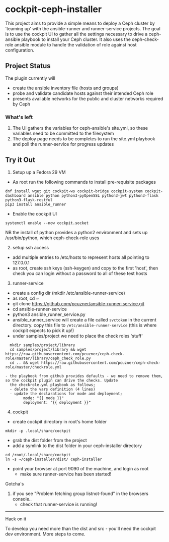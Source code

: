 # cockpit-ceph-installer
This project aims to provide a simple means to deploy a Ceph cluster by 'teaming up' with the ansible-runner and runner-service projects. The goal is to use the cockpit UI to gather all the settings necessary to drive a ceph-ansible playbook to install your Ceph cluster. It also uses the ceph-check-role ansible module to handle the validation of role against host configuration.

## Project Status
The plugin currently will 
- create the ansible inventory file (hosts and groups)
- probe and validate candidate hosts against their intended Ceph role
- presents available networks for the public and cluster networks required by Ceph

### What's left
1. The UI gathers the variables for ceph-ansible's site.yml, so these variables need to be committed to the filesystem
2. The deploy page needs to be completes to run the site.yml playbook and poll the runner-service for progress updates

## Try it Out

1. Setup up a Fedora 29 VM
  - As root run the following commands to install pre-requisite packages
```  
dnf install wget git cockpit-ws cockpit-bridge cockpit-system cockpit-dashboard ansible python python3-pyOpenSSL python3-jwt python3-flask python3-flask-restful
pip3 install ansible_runner 
```  
  - Enable the cockpit UI
```
systemctl enable --now cockpit.socket
```
  NB the install of python provides a python2 environment and sets up /usr/bin/python, which ceph-check-role uses

2. setup ssh access 
  - add multiple entries to /etc/hosts to represent hosts all pointing to 127.0.0.1
  - as root, create ssh keys (ssh-keygen) and copy to the first 'host', then check you can login without a password to all of these test hosts

3. runner-service
  - create a config dir (mkdir /etc/ansible-runner-service)
  - as root, cd ~
  - git clone https://github.com/pcuzner/ansible-runner-service.git
  - cd ansible-runner-service
  - python3 ansible_runner_service.py
  - ansible_runner_service will create a file called ```svctoken``` in the current directory. copy this file to ```/etc/ansible-runner-service``` (this is where cockpit expects to pick it up!)
  - under samples/project we need to place the check roles 'stuff'
  ```
    mkdir samples/project/library
    cd samples/project/library && wget https://raw.githubusercontent.com/pcuzner/ceph-check-role/master/library/ceph_check_role.py
    cd .. && wget https://raw.githubusercontent.com/pcuzner/ceph-check-role/master/checkrole.yml
  ```
    - the playbook from github provides defaults - we need to remove them, so the cockpit plugin can drive the checks. Update
      the checkrole.yml playbook as follows;
      - delete the vars definition (4 lines)
      - update the declarations for mode and deployment;
            mode: "{{ mode }}"
            deployment: "{{ deployment }}"

4. cockpit
- create cockpit directory in root's home folder
```
mkdir -p .local/share/cockpit
```
- grab the dist folder from the project
- add a symlink to the dist folder in your ceph-installer directory
```
cd /root/.local/share/cockpit
ln -s ~/ceph-installer/dist/ ceph-installer
```
- point your browser at port 9090 of the machine, and login as root
  - make sure runner-service has been started!

Gotcha's
1. if you see "Problem fetching group listnot-found" in the browsers console..
   - check that runner-service is running!


-----------------------------------------------------------------------------------------------------------------

Hack on it

To develop you need more than the dist and src - you'll need the cockpit dev environment.
More steps to come.

